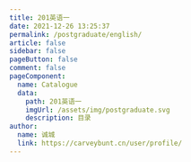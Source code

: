 ```yaml
---
title: 201英语一
date: 2021-12-26 13:25:37
permalink: /postgraduate/english/
article: false
sidebar: false
pageButton: false
comment: false
pageComponent: 
  name: Catalogue
  data: 
    path: 201英语一
    imgUrl: /assets/img/postgraduate.svg
    description: 目录
author: 
  name: 诚城
  link: https://carveybunt.cn/user/profile/
---
```

